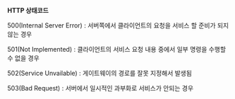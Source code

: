 **HTTP 상태코드**

500(Internal Server Error) : 서버쪽에서 클라이언트의 요청을 서비스 할 준비가 되지 않는 경우

501(Not Implemented) : 클라이언트의 서비스 요청 내용 중에서 일부 명령을 수행할 수 없을 경우

502(Service Unvailable) : 게이트웨이의 경로를 잘못 지정해서 발생됨

503(Bad Request) : 서버에서 일시적인 과부화로 서비스가 안되는 경우


